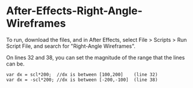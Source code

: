 # After-Effects-Right-Angle-Wireframes

To run, download the files, and in After Effects, select File > Scripts > Run Script File, and search for "Right-Angle Wireframes".

On lines 32 and 38, you can set the magnitude of the range that the lines can be.
```
var dx = scl*200;  //dx is between [100,200]    (line 32)
var dx = -scl*200; //dx is between [-200,-100]  (line 38)
```
